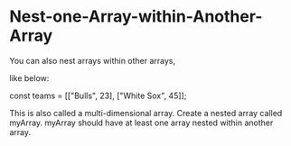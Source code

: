 # Nest-one-Array-within-Another-Array

You can also nest arrays within other arrays,

like below:

const teams = [["Bulls", 23], ["White Sox", 45]];

This is also called a multi-dimensional array.
Create a nested array called myArray.
myArray should have at least one array nested within another array.
